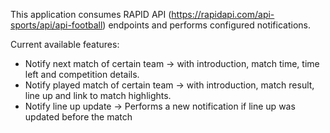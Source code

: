This application consumes RAPID API (https://rapidapi.com/api-sports/api/api-football) endpoints and performs
configured notifications.

Current available features:

* Notify next match of certain team -> with introduction, match time, time left and competition details.
* Notify played match of certain team -> with introduction, match result, line up and link to match highlights.
* Notify line up update -> Performs a new notification if line up was updated before the match
